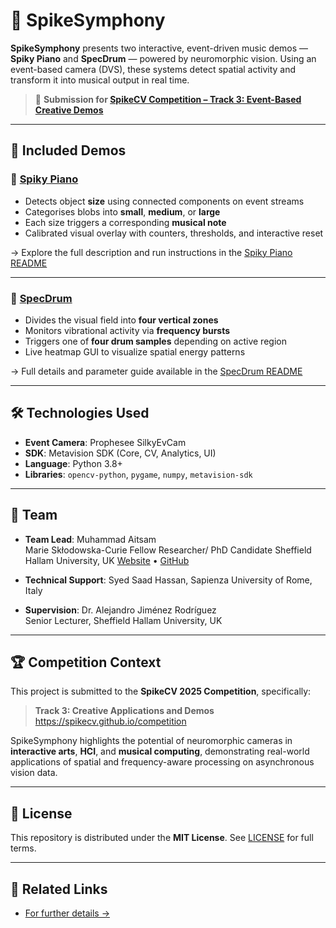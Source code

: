 # 🎼 SpikeSymphony

**SpikeSymphony** presents two interactive, event-driven music demos — **Spiky Piano** and **SpecDrum** — powered by neuromorphic vision. Using an event-based camera (DVS), these systems detect spatial activity and transform it into musical output in real time.

> 📌 **Submission for [SpikeCV Competition – Track 3: Event-Based Creative Demos](https://spikecv.github.io/competition)**

---

## 🎹 Included Demos

### 🔸 [Spiky Piano](./Spiky_Piano/)

- Detects object **size** using connected components on event streams
- Categorises blobs into **small**, **medium**, or **large**
- Each size triggers a corresponding **musical note**
- Calibrated visual overlay with counters, thresholds, and interactive reset

→ Explore the full description and run instructions in the [Spiky Piano README](./Spiky_Piano/README.md)

---

### 🔸 [SpecDrum](./SpecDrum/)

- Divides the visual field into **four vertical zones**
- Monitors vibrational activity via **frequency bursts**
- Triggers one of **four drum samples** depending on active region
- Live heatmap GUI to visualize spatial energy patterns

→ Full details and parameter guide available in the [SpecDrum README](./SpecDrum/README.md)

---

## 🛠️ Technologies Used

- **Event Camera**: Prophesee SilkyEvCam
- **SDK**: Metavision SDK (Core, CV, Analytics, UI)
- **Language**: Python 3.8+
- **Libraries**: `opencv-python`, `pygame`, `numpy`, `metavision-sdk`

---

## 👥 Team

- **Team Lead**: Muhammad Aitsam  
  Marie Skłodowska-Curie Fellow
  Researcher/ PhD Candidate Sheffield Hallam University, UK
  [Website](https://sites.google.com/view/aitsam) • [GitHub](https://github.com/aitsam12)

- **Technical Support**: Syed Saad Hassan, Sapienza University of Rome, Italy

- **Supervision**: Dr. Alejandro Jiménez Rodríguez  
  Senior Lecturer, Sheffield Hallam University, UK

---

## 🏆 Competition Context

This project is submitted to the **SpikeCV 2025 Competition**, specifically:

> **Track 3: Creative Applications and Demos**  
> https://spikecv.github.io/competition

SpikeSymphony highlights the potential of neuromorphic cameras in **interactive arts**, **HCI**, and **musical computing**, demonstrating real-world applications of spatial and frequency-aware processing on asynchronous vision data.

---

## 📜 License

This repository is distributed under the **MIT License**. See [LICENSE](./LICENSE) for full terms.

---

## 🔗 Related Links

- [For further details →](https://drive.google.com/drive/folders/1wqUzkawWUynG5-lLnSmAsEhlxCzCKSd8?usp=sharing)


